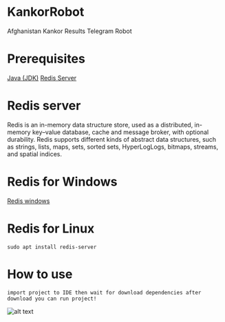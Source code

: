 # KankorRobot
Afghanistan Kankor Results Telegram Robot

# Prerequisites
[Java (JDK)](https://www.java.com/en/download)
[Redis Server](https://redis.io/)

# Redis server 

Redis is an in-memory data structure store, used as a distributed, in-memory key–value database, cache and message broker, with optional durability. Redis supports different kinds of abstract data structures, such as strings, lists, maps, sets, sorted sets, HyperLogLogs, bitmaps, streams, and spatial indices.

# Redis for Windows
[Redis windows](https://github.com/MicrosoftArchive/redis/releases/download/win-3.2.100/Redis-x64-3.2.100.msi)

# Redis for Linux 
```
sudo apt install redis-server
```

# How to use
```
import project to IDE then wait for download dependencies after download you can run project!
```

![alt text](https://i.imgur.com/GADwpaS.jpg)
